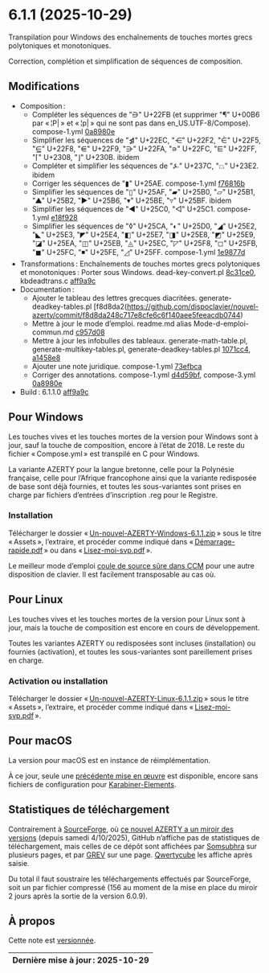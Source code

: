 # 6.1.1 (2025-10-29)

Transpilation pour Windows des enchaînements de touches mortes grecs polytoniques et monotoniques.

Correction, complétion et simplification de séquences de composition.

## Modifications

* Composition :
	* Compléter les séquences de "⋻" U+22FB (et supprimer "¶" U+00B6 par « ¦P| » et « ¦p| » qui ne sont pas dans en_US.UTF-8/Compose). compose-1.yml [0a8980e](https://github.com/dispoclavier/nouvel-azerty/commit/0a8980ef1bb08bbcb867e1ec00cdcc978d938889)
	* Simplifier les séquences de "⋬" U+22EC, "⋲" U+22F2, "⋵" U+22F5, "⋸" U+22F8, "⋹" U+22F9, "⋺" U+22FA, "⋼" U+22FC, "⋿" U+22FF, "⌈" U+2308, "⌋" U+230B. ibidem
	* Compléter et simplifier les séquences de "⍼" U+237C, "⏢" U+23E2. ibidem
	* Corriger les séquences de "▮" U+25AE. compose-1.yml [f76816b](https://github.com/dispoclavier/nouvel-azerty/commit/f76816bb88bb66fea8acb5a1da3ac35334309cb6)
	* Simplifier les séquences de "▯" U+25AF, "▰" U+25B0, "▱" U+25B1, "▲" U+25B2, "▶" U+25B6, "▾" U+25BE, "▿" U+25BF. ibidem
	* Simplifier les séquences de "◀" U+25C0, "◁" U+25C1. compose-1.yml [e18f928](https://github.com/dispoclavier/nouvel-azerty/commit/e18f9288c5314d38f3e7d67cae1fd59a87eb04c6)
	* Simplifier les séquences de "◊" U+25CA, "◐" U+25D0, "◢" U+25E2, "◣" U+25E3, "◤" U+25E4, "◧" U+25E7, "◨" U+25E8, "◩" U+25E9, "◪" U+25EA, "◫" U+25EB, "◬" U+25EC, "◸" U+25F8, "◻" U+25FB, "◼" U+25FC, "◾" U+25FE, "◿" U+25FF. compose-1.yml [1e9877d](https://github.com/dispoclavier/nouvel-azerty/commit/1e9877de5f466580266c5ae832daa224ffdbf68c)
* Transformations : Enchaînements de touches mortes grecs polytoniques et monotoniques : Porter sous Windows. dead-key-convert.pl [8c31ce0](https://github.com/dispoclavier/nouvel-azerty/commit/8c31ce0f94b27ffa54793e9972cd19aa77906a80), kbdeadtrans.c [aff9a9c](https://github.com/dispoclavier/nouvel-azerty/commit/aff9a9c06dc835525af7e0fef085c912dcee193b)
* Documentation :
	* Ajouter le tableau des lettres grecques diacritées. generate-deadkey-tables.pl [f8d8da2(https://github.com/dispoclavier/nouvel-azerty/commit/f8d8da248c717e8cfe6c6f140aee5feeacdb0744)
	* Mettre à jour le mode d’emploi. readme.md alias Mode-d-emploi-commun.md [c957d08](https://github.com/dispoclavier/nouvel-azerty/commit/c957d08efbfff17a9faaa42354e37d27c0a9bd5d)
	* Mettre à jour les infobulles des tableaux. generate-math-table.pl, generate-multikey-tables.pl, generate-deadkey-tables.pl [1071cc4](https://github.com/dispoclavier/nouvel-azerty/commit/1071cc4445b523f5f4d0142f310db9902e9b9efd), [a1458e8](https://github.com/dispoclavier/nouvel-azerty/commit/a1458e83cdd4c9789f0fb157cb7aaba30f8873dc)
	* Ajouter une note juridique. compose-1.yml [73efbca](https://github.com/dispoclavier/nouvel-azerty/commit/73efbca712887774d7fd1bab1f5b313f962b00f2)
	* Corriger des annotations. compose-1.yml [d4d59bf](https://github.com/dispoclavier/nouvel-azerty/commit/d4d59bf271b1fa27ad9e51a8742ee014c7dbfbcd), compose-3.yml [0a8980e](https://github.com/dispoclavier/nouvel-azerty/commit/0a8980ef1bb08bbcb867e1ec00cdcc978d938889)
* Build : 6.1.1.0 [aff9a9c](https://github.com/dispoclavier/nouvel-azerty/commit/aff9a9c06dc835525af7e0fef085c912dcee193b)

## Pour Windows

Les touches vives et les touches mortes de la version pour Windows sont à jour, sauf la touche de composition, encore à l’état de 2018. Le reste du fichier « Compose.yml » est transpilé en C pour Windows.

La variante AZERTY pour la langue bretonne, celle pour la Polynésie française, celle pour l’Afrique francophone ainsi que la variante redisposée de base sont déjà fournies, et toutes les sous-variantes sont prises en charge par fichiers d’entrées d’inscription .reg pour le Registre.

### Installation

Télécharger le dossier « [Un-nouvel-AZERTY-Windows-6.1.1.zip](https://github.com/dispoclavier/nouvel-azerty/releases/download/6.1.1/Un-nouvel-AZERTY-Windows-6.1.1.zip) » sous le titre « Assets », l’extraire, et procéder comme indiqué dans « [Démarrage-rapide.pdf](https://github.com/dispoclavier/nouvel-azerty/blob/main/windows/D%C3%A9marrage-rapide.md) » ou dans « [Lisez-moi-svp.pdf](https://github.com/dispoclavier/nouvel-azerty/blob/main/windows/Lisez-moi-svp.md) ».

Le meilleur mode d’emploi [coule de source sûre dans CCM](https://www.commentcamarche.net/informatique/windows/33353-majuscules-accentuees-windows-quad/) pour une autre disposition de clavier. Il est facilement transposable au cas où.

## Pour Linux

Les touches vives et les touches mortes de la version pour Linux sont à jour, mais la touche de composition est encore en cours de développement.

Toutes les variantes AZERTY ou redisposées sont incluses (installation) ou fournies (activation), et toutes les sous-variantes sont pareillement prises en charge.

### Activation ou installation

Télécharger le dossier « [Un-nouvel-AZERTY-Linux-6.1.1.zip](https://github.com/dispoclavier/nouvel-azerty/releases/download/6.1.1/Un-nouvel-AZERTY-Linux-6.1.1.zip) » sous le titre « Assets », l’extraire, et procéder comme indiqué dans « [Lisez-moi-svp.pdf](https://github.com/dispoclavier/nouvel-azerty/blob/main/linux-chromeos/Lisez-moi-svp.md) ».

## Pour macOS

La version pour macOS est en instance de réimplémentation.

À ce jour, seule une [précédente mise en œuvre](https://dispoclavier.com/doc/kbfrintu/#macos) est disponible, encore sans fichiers de configuration pour [Karabiner-Elements](https://karabiner-elements.pqrs.org).

## Statistiques de téléchargement

Contrairement à [SourceForge](https://medium.com/@carlspring/the-rise-fall-and-resurgence-of-sourceforge-what-happened-to-the-open-source-pioneer-527e9288f9bb), où [ce nouvel AZERTY a un miroir des versions](https://sourceforge.net/projects/nouvel-azerty/) (depuis samedi 4/10/2025), GitHub n’affiche pas de statistiques de téléchargement, mais celles de ce dépôt sont affichées par [Somsubhra](https://somsubhra.github.io/github-release-stats/?username=dispoclavier&repository=nouvel-azerty&page=1&per_page=100) sur plusieurs pages, et par [GREV](https://hanadigital.github.io/grev/?user=dispoclavier&repo=nouvel-azerty) sur une page. [Qwertycube](https://qwertycube.com/github-release-stats/) les affiche après saisie.

Du total il faut soustraire les téléchargements effectués par SourceForge, soit un par fichier compressé (156 au moment de la mise en place du miroir 2 jours après la sortie de la version 6.0.9).

## À propos

Cette note est [versionnée](https://github.com/dispoclavier/nouvel-azerty/blob/main/Note-de-version.md).

| Dernière mise à jour : 2025-10-29 |
|-|
